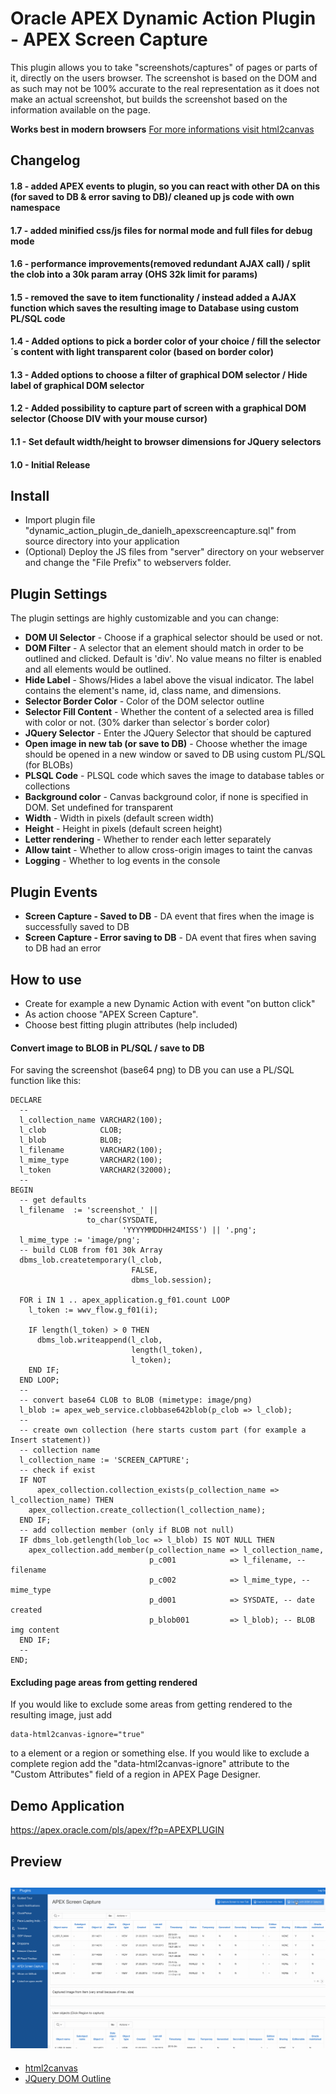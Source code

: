 # Oracle APEX Dynamic Action Plugin - APEX Screen Capture
This plugin allows you to take "screenshots/captures" of pages or parts of it, directly on the users browser.
The screenshot is based on the DOM and as such may not be 100% accurate to the real representation as it does not make an actual screenshot, but builds the screenshot based on the information available on the page.

**Works best in modern browsers** [For more informations visit html2canvas](https://github.com/niklasvh/html2canvas)

## Changelog
#### 1.8 - added APEX events to plugin, so you can react with other DA on this (for saved to DB & error saving to DB)/ cleaned up js code with own namespace

#### 1.7 - added minified css/js files for normal mode and full files for debug mode

#### 1.6 - performance improvements(removed redundant AJAX call) / split the clob into a 30k param array (OHS 32k limit for params)

#### 1.5 - removed the save to item functionality / instead added a AJAX function which saves the resulting image to Database using custom PL/SQL code

#### 1.4 - Added options to pick a border color of your choice / fill the selector´s content with light transparent color (based on border color)

#### 1.3 - Added options to choose a filter of graphical DOM selector / Hide label of graphical DOM selector

#### 1.2 - Added possibility to capture part of screen with a graphical DOM selector (Choose DIV with your mouse cursor)

#### 1.1 - Set default width/height to browser dimensions for JQuery selectors

#### 1.0 - Initial Release

## Install
- Import plugin file "dynamic_action_plugin_de_danielh_apexscreencapture.sql" from source directory into your application
- (Optional) Deploy the JS files from "server" directory on your webserver and change the "File Prefix" to webservers folder.

## Plugin Settings
The plugin settings are highly customizable and you can change:
- **DOM UI Selector** - Choose if a graphical selector should be used or not.
- **DOM Filter** - A selector that an element should match in order to be outlined and clicked. Default is 'div'. No value means no filter is enabled and all elements would be outlined.
- **Hide Label** - Shows/Hides a label above the visual indicator. The label contains the element's name, id, class name, and dimensions.
- **Selector Border Color** - Color of the DOM selector outline
- **Selector Fill Content** - Whether the content of a selected area is filled with color or not. (30% darker than selector´s border color)
- **JQuery Selector** - Enter the JQuery Selector that should be captured
- **Open image in new tab (or save to DB)** - Choose whether the image should be opened in a new window or saved to DB using custom PL/SQL (for BLOBs)
- **PLSQL Code** - PLSQL code which saves the image to database tables or collections
- **Background color** - Canvas background color, if none is specified in DOM. Set undefined for transparent
- **Width** - Width in pixels (default screen width)
- **Height** - Height in pixels (default screen height)
- **Letter rendering** - Whether to render each letter separately
- **Allow taint** - Whether to allow cross-origin images to taint the canvas
- **Logging** - Whether to log events in the console

## Plugin Events
- **Screen Capture - Saved to DB** - DA event that fires when the image is successfully saved to DB
- **Screen Capture - Error saving to DB** - DA event that fires when saving to DB had an error

## How to use
- Create for example a new Dynamic Action with event "on button click"
- As action choose "APEX Screen Capture".
- Choose best fitting plugin attributes (help included)

#### Convert image to BLOB in PL/SQL / save to DB
For saving the screenshot (base64 png) to DB you can use a PL/SQL function like this:

```language-sql
DECLARE
  --
  l_collection_name VARCHAR2(100);
  l_clob            CLOB;
  l_blob            BLOB;
  l_filename        VARCHAR2(100);
  l_mime_type       VARCHAR2(100);
  l_token           VARCHAR2(32000);
  --
BEGIN
  -- get defaults
  l_filename  := 'screenshot_' ||
                 to_char(SYSDATE,
                         'YYYYMMDDHH24MISS') || '.png';
  l_mime_type := 'image/png';
  -- build CLOB from f01 30k Array
  dbms_lob.createtemporary(l_clob,
                           FALSE,
                           dbms_lob.session);

  FOR i IN 1 .. apex_application.g_f01.count LOOP
    l_token := wwv_flow.g_f01(i);

    IF length(l_token) > 0 THEN
      dbms_lob.writeappend(l_clob,
                           length(l_token),
                           l_token);
    END IF;
  END LOOP;
  --
  -- convert base64 CLOB to BLOB (mimetype: image/png)
  l_blob := apex_web_service.clobbase642blob(p_clob => l_clob);
  --
  -- create own collection (here starts custom part (for example a Insert statement))
  -- collection name
  l_collection_name := 'SCREEN_CAPTURE';
  -- check if exist
  IF NOT
      apex_collection.collection_exists(p_collection_name => l_collection_name) THEN
    apex_collection.create_collection(l_collection_name);
  END IF;
  -- add collection member (only if BLOB not null)
  IF dbms_lob.getlength(lob_loc => l_blob) IS NOT NULL THEN
    apex_collection.add_member(p_collection_name => l_collection_name,
                               p_c001            => l_filename, -- filename
                               p_c002            => l_mime_type, -- mime_type
                               p_d001            => SYSDATE, -- date created
                               p_blob001         => l_blob); -- BLOB img content
  END IF;
  --
END;
```

#### Excluding page areas from getting rendered
If you would like to exclude some areas from getting rendered to the resulting image, just add

```
data-html2canvas-ignore="true"
```

to a element or a region or something else.
If you would like to exclude a complete region add the "data-html2canvas-ignore" attribute to the "Custom Attributes" field of a region in APEX Page Designer.


## Demo Application
https://apex.oracle.com/pls/apex/f?p=APEXPLUGIN

## Preview
![](https://github.com/Dani3lSun/apex-plugin-apexscreencapture/blob/master/preview.gif)
---
- [html2canvas](https://github.com/niklasvh/html2canvas)
- [ JQuery DOM Outline](https://github.com/andrewchilds/jQuery.DomOutline)
